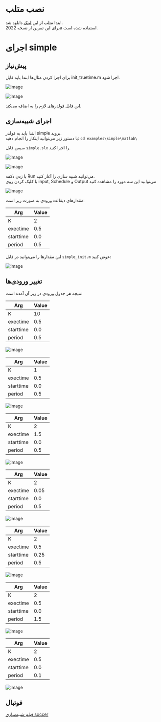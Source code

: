 # نصب متلب
ابتدا متلب از این 
[لینک](https://www.downloadha.com/software/download2-r2021b-matlab/)
دانلود شد.  
برای این تمرین از نسخه 2022a استفاده شده است.

# اجرای simple

## پیش‌نیاز

برای اجرا کردن مثال‌ها ابتدا باید فایل init_truetime.m اجرا شود.

![image](https://user-images.githubusercontent.com/36403983/160651286-434c15f6-7b31-44ae-9c40-1284e11380d7.png)

![image](https://user-images.githubusercontent.com/36403983/160651318-3ab419f6-2f21-4294-bb37-304a9d2fb3fe.png)

این فایل  فولدر‌های لازم را به اضافه می‌کند.


## اجرای شبیه‌سازی
ابتدا باید به فولدر simple بروید.  
با دستور زیر می‌توانید اینکار را انجام دهید:
```cd examples\simple\matlab\```

سپس فایل `simple.slx` را اجرا کنید.

![image](https://user-images.githubusercontent.com/36403983/160651753-76e40342-b99c-40d8-9048-674a232bfdee.png)

![image](https://user-images.githubusercontent.com/36403983/160651788-c829f7c7-20d1-47c5-94da-4252abbd14a2.png)

با زدن دکمه Run می‌توانید شبیه سازی را آغاز کنید.  
با کلیک کردن روی input, Schedule و Output می‌توانید این سه مورد را مشاهده کنید

![image](https://user-images.githubusercontent.com/36403983/160652623-de6b28fe-c00e-44de-b716-70c9171d81a9.png)


مقدار‌های دیفالت ورودی به صورت زیر است:

| Arg       | Value |
|-----------|-------|
| K         | 2     |
| exectime  | 0.5   |
| starttime | 0.0   |
| period    | 0.5   |

این مقدار‌ها را می‌توانید در فایل `simple_init.m` عوض کنید:

![image](https://user-images.githubusercontent.com/36403983/160652558-02758a8b-5bec-42ff-86ff-15713e0f3f66.png)

## تغییر ورودی‌ها

نتیجه هر جدول ورودی در زیر آن آمده است:


| Arg       | Value |
|-----------|-------|
| K         | 10     |
| exectime  | 0.5   |
| starttime | 0.0   |
| period    | 0.5   |

![image](https://user-images.githubusercontent.com/36403983/160652881-bf1afef4-4214-41d2-b5a6-75b122483269.png)


| Arg       | Value |
|-----------|-------|
| K         | 1     |
| exectime  | 0.5   |
| starttime | 0.0   |
| period    | 0.5   |

![image](https://user-images.githubusercontent.com/36403983/160652945-0c634085-cb92-45a4-a4d8-aeecb22a08e9.png)


| Arg       | Value |
|-----------|-------|
| K         | 2     |
| exectime  | 1.5   |
| starttime | 0.0   |
| period    | 0.5   |

![image](https://user-images.githubusercontent.com/36403983/160653005-b58ba6ba-0d91-41ab-9708-e310510afd2f.png)


| Arg       | Value |
|-----------|-------|
| K         | 2     |
| exectime  | 0.05   |
| starttime | 0.0   |
| period    | 0.5   |

![image](https://user-images.githubusercontent.com/36403983/160653049-68dcc95a-a791-4ce2-801f-d6c788e0e559.png)


| Arg       | Value |
|-----------|-------|
| K         | 2     |
| exectime  | 0.5   |
| starttime | 0.25   |
| period    | 0.5   |

![image](https://user-images.githubusercontent.com/36403983/160653074-b5ece98a-c143-4600-89c4-e492a85ec1f5.png)


| Arg       | Value |
|-----------|-------|
| K         | 2     |
| exectime  | 0.5   |
| starttime | 0.0   |
| period    | 1.5   |

![image](https://user-images.githubusercontent.com/36403983/160653093-5606f90a-f595-4d75-8abe-6cde37c898b7.png)


| Arg       | Value |
|-----------|-------|
| K         | 2     |
| exectime  | 0.5   |
| starttime | 0.0   |
| period    | 0.1   |

![image](https://user-images.githubusercontent.com/36403983/160653114-b6f66c2b-0d86-444c-b005-a4e5b3a7859c.png)


## فوتبال
[فیلم شبیه‌سازی soccer](https://drive.google.com/uc?export=view&id=1Ajfr1Iiif0uU2Tpx15pQLgq7_DFB5Rhs)
